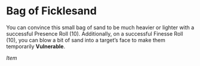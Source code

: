 # Bag of Ficklesand

You can convince this small bag of sand to be much heavier or lighter with a successful Presence Roll (10). Additionally, on a successful Finesse Roll (10), you can blow a bit of sand into a target’s face to make them temporarily **Vulnerable**.

*Item*

